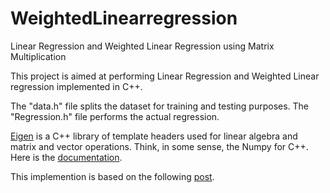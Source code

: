 # WeightedLinearregression
Linear Regression and Weighted Linear Regression using Matrix Multiplication  

This project is aimed at performing Linear Regression and Weighted Linear regression implemented in C++.

The "data.h" file splits the dataset for training and testing purposes.
The "Regression.h" file performs the actual regression.

[Eigen](https://eigen.tuxfamily.org/index.php?title=Main_Page) is a C++ library of template headers used for linear algebra and matrix and vector operations. Think, in some sense, the Numpy for C++. Here is the [documentation](https://eigen.tuxfamily.org/dox/).

This implemention is based on the following [post](https://towardsdatascience.com/weighted-linear-regression-2ef23b12a6d7).
